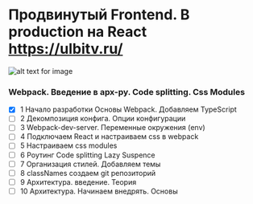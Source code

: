 # Продвинутый Frontend. В production на React https://ulbitv.ru/
![alt text for image](https://cdn4.telegram-cdn.org/file/Ut0j0tmkIg_Sgayfw2Dere4P5hDu9msC3rBc58qoQrGXl1nRLY9ZwfKizTJFMDCoC7qwEauQrXpSVD6jfUns8s0_xqBIi3N9Vr1kQu2Zyazrs8ebidxCyV7ntIUxR2Bw6av7OfyWUSVvjTxa9ku0b7L9THfJcLDBIfIA9AfXKAhMk6KF19nMEz8_QjsepxRFh1Sv9EZOhdYWy0cxtPltJIQcuypHbST3NQq2Vp5yrUIwTh6G0Vkj845AMVSnrdGLsQJO8T03EmJYDx7wOORtddpb0Unl_DqIBq-nXQpJwTwpgqT23RRHHkv9_lI1R4R9j_K6WfIIXMALmuzxeFSLEA.jpg)

### Webpack. Введение в арх-ру. Code splitting. Css Modules
- [x]  1 Начало разработки Основы Webpack. Добавляем TypeScript
- [ ]  2 Декомпозиция конфига. Опции конфигурации
- [ ]  3 Webpack-dev-server. Переменные окружения (env)
- [ ]  4 Подключаем React и настраиваем css в webpack
- [ ]  5 Настраиваем css modules
- [ ]  6 Роутинг Code splitting Lazy Suspence
- [ ]  7 Организация стилей. Добавляем темы
- [ ]  8 classNames создаем git репозиторий
- [ ]  9 Архитектура. введение. Теория
- [ ]  10 Архитектура. Начинаем внедрять. Основы